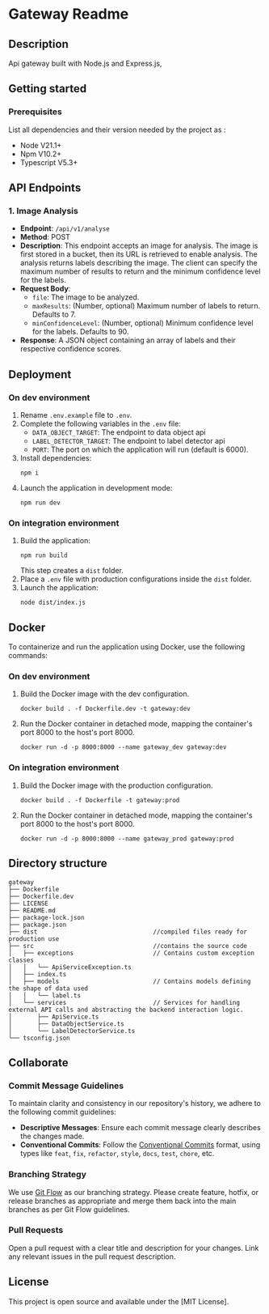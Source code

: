 # Gateway Readme
## Description
Api gateway built with Node.js and Express.js,  
## Getting started
### Prerequisites
List all dependencies and their version needed by the project as :
- Node V21.1+
- Npm V10.2+
- Typescript V5.3+
## API Endpoints

### 1. Image Analysis
- **Endpoint**: `/api/v1/analyse`
- **Method**: POST
- **Description**: This endpoint accepts an image for analysis. The image is first stored in a bucket, then its URL is retrieved to enable analysis. The analysis returns labels describing the image. The client can specify the maximum number of results to return and the minimum confidence level for the labels.
- **Request Body**:
  - `file`: The image to be analyzed.
  - `maxResults`: (Number, optional) Maximum number of labels to return. Defaults to 7.
  - `minConfidenceLevel`: (Number, optional) Minimum confidence level for the labels. Defaults to 90.
- **Response**: A JSON object containing an array of labels and their respective confidence scores.

## Deployment
### On dev environment
1. Rename `.env.example` file to `.env`.
2. Complete the following variables in the `.env` file:
   - `DATA_OBJECT_TARGET`: The endpoint to data object api
   - `LABEL_DETECTOR_TARGET`: The endpoint to label detector api
   - `PORT`: The port on which the application will run (default is 6000).
 3. Install dependencies:
    ```
    npm i
    ```
 4. Launch the application in development mode:
    ```
    npm run dev
    ```
### On integration environment
1. Build the application:
   ```
   npm run build
   ```
   This step creates a `dist` folder.
3. Place a `.env` file with production configurations inside the `dist` folder.
4. Launch the application:
   ```
   node dist/index.js
   ```
## Docker
To containerize and run the application using Docker, use the following commands:
### On dev environment
1. Build the Docker image with the dev configuration.
   ```
   docker build . -f Dockerfile.dev -t gateway:dev
   ```
2. Run the Docker container in detached mode, mapping the container's port 8000 to the host's port 8000.
   ```
   docker run -d -p 8000:8000 --name gateway_dev gateway:dev
   ```
### On integration environment
1. Build the Docker image with the production configuration.
   ```
   docker build . -f Dockerfile -t gateway:prod
   ```
2. Run the Docker container in detached mode, mapping the container's port 8000 to the host's port 8000.
   ```
   docker run -d -p 8000:8000 --name gateway_prod gateway:prod
   ```
## Directory structure
```console
gateway
├── Dockerfile
├── Dockerfile.dev
├── LICENSE
├── README.md
├── package-lock.json
├── package.json
├── dist                                //compiled files ready for production use
├── src                                 //contains the source code
│   ├── exceptions                      // Contains custom exception classes
│   │   └── ApiServiceException.ts
│   ├── index.ts
│   ├── models                          // Contains models defining the shape of data used 
│   │   └── label.ts
│   └── services                        // Services for handling external API calls and abstracting the backend interaction logic.
│       ├── ApiService.ts
│       ├── DataObjectService.ts
│       └── LabelDetectorService.ts
└── tsconfig.json
```
## Collaborate
### Commit Message Guidelines
To maintain clarity and consistency in our repository's history, we adhere to the following commit guidelines:
- **Descriptive Messages**: Ensure each commit message clearly describes the changes made.
- **Conventional Commits**: Follow the [Conventional Commits](https://www.conventionalcommits.org/) format, using types like `feat`, `fix`, `refactor`, `style`, `docs`, `test`, `chore`, etc.
### Branching Strategy
We use [Git Flow](https://nvie.com/posts/a-successful-git-branching-model/) as our branching strategy. Please create feature, hotfix, or release branches as appropriate and merge them back into the main branches as per Git Flow guidelines.
### Pull Requests
Open a pull request with a clear title and description for your changes. Link any relevant issues in the pull request description.
## License
This project is open source and available under the [MIT License].
